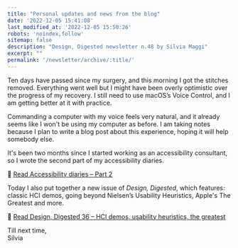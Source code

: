 ```yaml
---
title: "Personal updates and news from the blog"
date: '2022-12-05 15:41:08'
last_modified_at: '2022-12-05 15:50:26'
robots: 'noindex,follow'
sitemap: false
description: "Design, Digested newsletter n.48 by Silvia Maggi"
excerpt: ""
permalink: '/newsletter/archive/:title/'
---
```

Ten days have passed since my surgery, and this morning I got the stitches removed. Everything went well but I might have been overly optimistic over the progress of my recovery. I still need to use macOS’s Voice Control, and I am getting better at it with practice.

Commanding a computer with my voice feels very natural, and it already seems like I won't be using my computer as before. I am taking notes because I plan to write a blog post about this experience, hoping it will help somebody else.

It's been two months since I started working as an accessibility consultant, so I wrote the second part of my accessibility diaries.

🔗 [Read Accessibility diaries – Part 2](https://silviamaggidesign.com/accessibility/accessibility-diaries-2/)

Today I also put together a new issue of *Design, Digested*, which features: classic HCI demos, going beyond Nielsen’s Usability Heuristics, Apple's The Greatest and more.

🔗 [Read Design, Digested 36 – HCI demos, usability heuristics, the greatest](https://silviamaggidesign.com/design-digested/design-digested-36/)


Till next time,  
Silvia